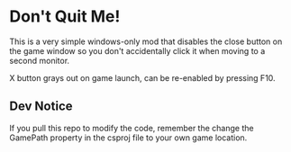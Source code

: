 # Don't Quit Me!
This is a very simple windows-only mod that disables the close button on the game window so you don't accidentally click it when moving to a second monitor.

X button grays out on game launch, can be re-enabled by pressing F10.

## Dev Notice
If you pull this repo to modify the code, remember the change the GamePath property in the csproj file to your own game location.